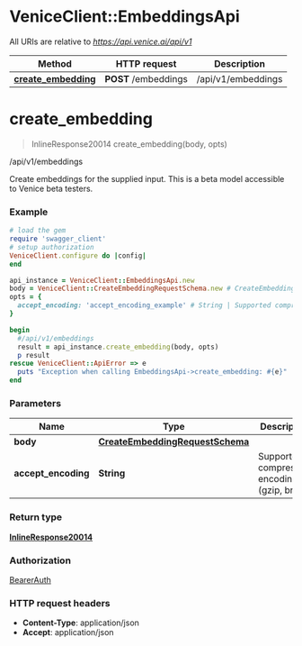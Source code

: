 # VeniceClient::EmbeddingsApi

All URIs are relative to *https://api.venice.ai/api/v1*

Method | HTTP request | Description
------------- | ------------- | -------------
[**create_embedding**](EmbeddingsApi.md#create_embedding) | **POST** /embeddings | /api/v1/embeddings

# **create_embedding**
> InlineResponse20014 create_embedding(body, opts)

/api/v1/embeddings

Create embeddings for the supplied input. This is a beta model accessible to Venice beta testers.

### Example
```ruby
# load the gem
require 'swagger_client'
# setup authorization
VeniceClient.configure do |config|
end

api_instance = VeniceClient::EmbeddingsApi.new
body = VeniceClient::CreateEmbeddingRequestSchema.new # CreateEmbeddingRequestSchema | 
opts = { 
  accept_encoding: 'accept_encoding_example' # String | Supported compression encodings (gzip, br)
}

begin
  #/api/v1/embeddings
  result = api_instance.create_embedding(body, opts)
  p result
rescue VeniceClient::ApiError => e
  puts "Exception when calling EmbeddingsApi->create_embedding: #{e}"
end
```

### Parameters

Name | Type | Description  | Notes
------------- | ------------- | ------------- | -------------
 **body** | [**CreateEmbeddingRequestSchema**](CreateEmbeddingRequestSchema.md)|  | 
 **accept_encoding** | **String**| Supported compression encodings (gzip, br) | [optional] 

### Return type

[**InlineResponse20014**](InlineResponse20014.md)

### Authorization

[BearerAuth](../README.md#BearerAuth)

### HTTP request headers

 - **Content-Type**: application/json
 - **Accept**: application/json




